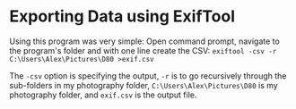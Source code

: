 # Exporting Data using ExifTool

Using this program was very simple: Open command prompt, navigate to the program's folder and with one line create the CSV:
```exiftool -csv -r C:\Users\Alex\Pictures\D80 >exif.csv```

The `-csv` option is specifying the output, `-r` is to go recursively through the sub-folders in my photography folder, `C:\Users\Alex\Pictures\D80` is my photography folder, and `exif.csv` is the output file.

